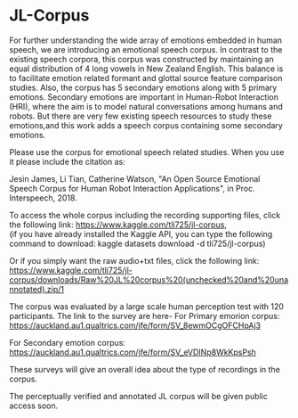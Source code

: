 # JL-Corpus
For further understanding the wide array of emotions embedded in human speech, we are introducing an emotional speech corpus. In contrast to the existing speech corpora, this corpus was constructed by maintaining an equal distribution of 4 long vowels in New Zealand English. This balance is to facilitate emotion related formant and glottal source feature comparison studies.  Also, the corpus has 5 secondary emotions along with 5 primary emotions.  Secondary emotions are important in  Human-Robot Interaction (HRI), where the aim is to model natural conversations among humans and robots. But there are very few existing speech resources to study these emotions,and this work adds a speech corpus containing some secondary emotions. 

Please use the corpus for emotional speech related studies. When you use it please include the citation as:

Jesin James, Li Tian, Catherine Watson,  "An Open Source Emotional Speech Corpus for Human Robot Interaction Applications", in Proc. Interspeech, 2018.

To access the whole corpus including the recording supporting files, click the following link: 
https://www.kaggle.com/tli725/jl-corpus,  
(if you have already installed the Kaggle API, you can type the following command to download:  kaggle datasets download -d tli725/jl-corpus) 

Or if you simply want the raw audio+txt files, click the following link: 
https://www.kaggle.com/tli725/jl-corpus/downloads/Raw%20JL%20corpus%20(unchecked%20and%20unannotated).zip/1

The corpus was evaluated by a large scale human perception test with 120 participants. The link to the survey are here-
For Primary emorion corpus:
https://auckland.au1.qualtrics.com/jfe/form/SV_8ewmOCgOFCHpAj3

For Secondary emotion corpus:
https://auckland.au1.qualtrics.com/jfe/form/SV_eVDINp8WkKpsPsh

These surveys will give an overall idea about the type of recordings in the corpus.

The perceptually verified and annotated JL corpus will be given public access soon.
